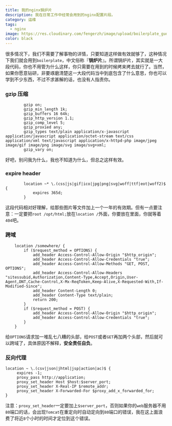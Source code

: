 ```yaml
---
title: 我的nginx锅炉片
description: 我在日常工作中经常会用到的nginx配置片段。
category: 运维
tags:
  - nginx
image: https://res.cloudinary.com/fengerzh/image/upload/boilerplate_gudueg.jpg
color: black
---
```


很多情况下，我们不需要了解事物的详情，只要知道这样做有效就够了，这种情况下我们就会用到`boilerplate`，中文俗称『**锅炉片**』。所谓锅炉片，其实就是一大段代码，你也不用管为什么这样，你只需要在用到的时候拷来拷去就行了。当然，如果你愿意钻研，非要琢磨清楚这一大段代码当中到底包含了什么意思，你也可以学到不少东西，不过不求甚解的话，也没有人指责你。

### gzip 压缩

```nginx
        gzip on;
        gzip_min_length 1k;
        gzip_buffers 16 64k;
        gzip_http_version 1.1;
        gzip_comp_level 5;
        gzip_proxied any;
        gzip_types text/plain application/x-javascript application/javascript application/octet-stream text/css application/xml text/javascript application/x-httpd-php image/jpeg image/gif image/png image/svg image/svg+xml;
        gzip_vary on;
```

好吧，别问我为什么，我也不知道为什么，但总之这样有效。

### expire header

```nginx
        location ~* \.(css|js|gif|ico|jpg|png|svg|woff|ttf|eot|woff2)$ {
            expires 365d;
        }
```

这段代码相对好理解，给那些图片等文件加上一个一年的有效期。但有一点要注意：一定要把`root /opt/html;`放在`location /`外面，你要放在里面，你就等着`404`吧。

### 跨域

```nginx
    location /somewhere/ {
        if ($request_method = OPTIONS) {
            add_header Access-Control-Allow-Origin "$http_origin";
            add_header Access-Control-Allow-Credentials "true";
            add_header Access-Control-Allow-Methods "GET, POST, OPTIONS";
            add_header Access-Control-Allow-Headers "sitessubid,Authorization,Content-Type,Accept,Origin,User-Agent,DNT,Cache-Control,X-Mx-ReqToken,Keep-Alive,X-Requested-With,If-Modified-Since";
            add_header Content-Length 0;
            add_header Content-Type text/plain;
            return 200;
        }
        if ($request_method = POST) {
            add_header Access-Control-Allow-Origin "$http_origin";
            add_header Access-Control-Allow-Credentials "true";
        }
    }
```

给`OPTIONS`请求加一堆乱七八糟的头部，给`POST`或者`GET`再加两个头部，然后就可以跨域了，具体原因不解释，**安全责任自负**。

### 反向代理

```nginx
location ~ \.(csv|json|jhtml|jsp|action|ac)$ {
     expires -1;
     proxy_pass http://application;
     proxy_set_header Host $host:$server_port;
     proxy_set_header X-Real-IP $remote_addr;
     proxy_set_header X-Forwarded-For $proxy_add_x_forwarded_for;
}
```

注意：`proxy_set_header`一定要加上`$server_port`，否则如果你的`web`服务器不用`80`端口的话，会出现`Tomcat`在重定向时自动定向到`80`端口的错误，我在这上面浪费了将近`8`个小时的时间才定位到这个错误。
